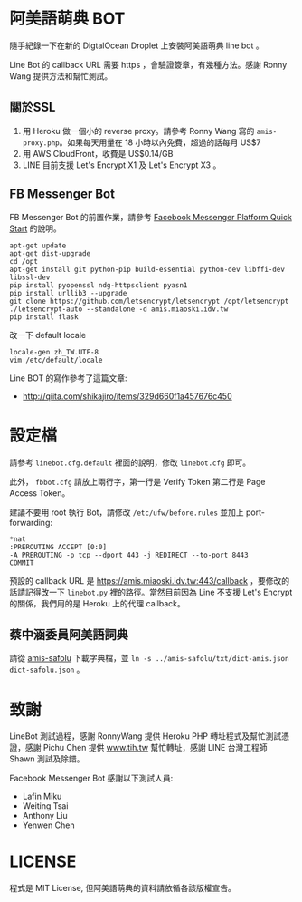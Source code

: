 阿美語萌典 BOT
==============
隨手紀錄一下在新的 DigtalOcean Droplet 上安裝阿美語萌典 line bot 。

Line Bot 的 callback URL 需要 https ，會驗證簽章，有幾種方法。感謝 Ronny Wang 提供方法和幫忙測試。


關於SSL
-------
1. 用 Heroku 做一個小的 reverse proxy。請參考 Ronny Wang 寫的 `amis-proxy.php`。如果每天用量在 18 小時以內免費，超過的話每月 US$7
2. 用 AWS CloudFront，收費是 US$0.14/GB
3. LINE 目前支援 Let's Encrypt X1 及 Let's Encrypt X3 。


FB Messenger Bot
----------------

FB Messenger Bot 的前置作業，請參考 [Facebook Messenger Platform Quick Start](https://developers.facebook.com/docs/messenger-platform/quickstart) 的說明。

```
apt-get update
apt-get dist-upgrade
cd /opt
apt-get install git python-pip build-essential python-dev libffi-dev libssl-dev
pip install pyopenssl ndg-httpsclient pyasn1
pip install urllib3 --upgrade
git clone https://github.com/letsencrypt/letsencrypt /opt/letsencrypt
./letsencrypt-auto --standalone -d amis.miaoski.idv.tw
pip install flask
```

改一下 default locale 
```
locale-gen zh_TW.UTF-8
vim /etc/default/locale
```

Line BOT 的寫作參考了這篇文章:
* http://qiita.com/shikajiro/items/329d660f1a457676c450


設定檔
======
請參考 `linebot.cfg.default` 裡面的說明，修改 `linebot.cfg` 即可。

此外， `fbbot.cfg` 請放上兩行字，第一行是 Verify Token 第二行是 Page Access Token。

建議不要用 root 執行 Bot，請修改 `/etc/ufw/before.rules` 並加上 port-forwarding:
```
*nat
:PREROUTING ACCEPT [0:0]
-A PREROUTING -p tcp --dport 443 -j REDIRECT --to-port 8443 
COMMIT
```

預設的 callback URL 是 https://amis.miaoski.idv.tw:443/callback ，要修改的話請記得改一下 `linebot.py` 裡的路徑。當然目前因為 Line 不支援 Let's Encrypt 的關係，我們用的是 Heroku 上的代理 callback。



蔡中涵委員阿美語詞典
--------------------
請從 [amis-safolu](https://github.com/miaoski/amis-safolu/) 下載字典檔，並 `ln -s ../amis-safolu/txt/dict-amis.json dict-safolu.json` 。



致謝
====
LineBot 測試過程，感謝 RonnyWang 提供 Heroku PHP 轉址程式及幫忙測試憑證，感謝 Pichu Chen 提供 www.tih.tw 幫忙轉址，感謝 LINE 台灣工程師 Shawn 測試及除錯。

Facebook Messenger Bot 感謝以下測試人員:
* Lafin Miku
* Weiting Tsai
* Anthony Liu
* Yenwen Chen

LICENSE
=======
程式是 MIT License, 但阿美語萌典的資料請依循各該版權宣告。
